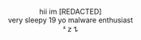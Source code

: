 <p align="center">
  hii im [REDACTED] <br />
  very sleepy 19 yo malware enthusiast <br />
  ᶻ 𝗓 𐰁
</p>
